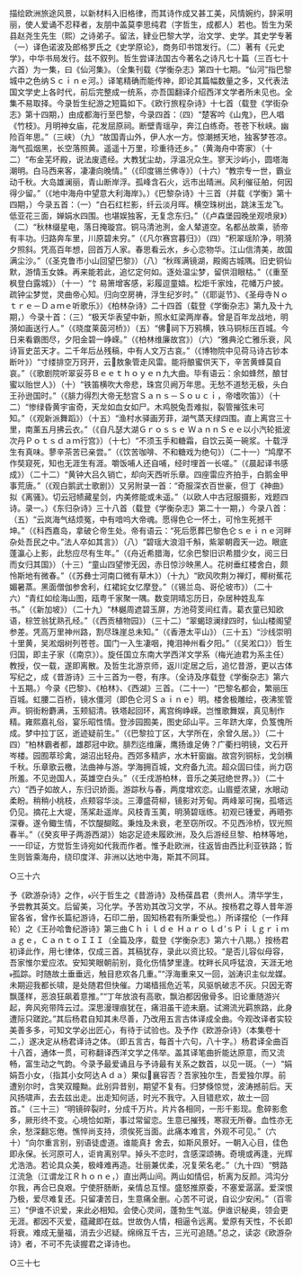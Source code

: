 <!-- { "loadSidebar": true } -->
描绘欧洲旅途风景，以新材料入旧格律，而其诗作成又甚工美，风情婉约，辞采明丽，使人爱诵不忍释者，友朋中盖莫李思纯君（字哲生，成都人）若也。哲生为荣县赵尧生先生（熙）之诗弟子。留法，肄业巴黎大学，治文学、史学。其史学专著（一）译色诺波及郎格罗氏之《史学原论》，商务印书馆发行。（二）著有《元史学》，中华书局发行。兹不叙列。哲生尝译法国古今著名之诗凡七十篇（三百七十六首）为一集，曰《仙河集》。（全集刊载《学衡杂志》第四十七期。“仙河”指巴黎城中之色纳Ｓｃｉｎｅ河。）译笔精确而能传神，即论其篇幅数量之多，又代表法国文学史上各时代，前后完整成一统系，亦吾国翻译介绍西洋文学者所未见也。全集不易取择。今录哲生纪游之短篇如下。《欧行旅程杂诗》十七首（载登《学街杂志》第十四期，）由成都海行至巴黎，今录四首：（四）“楚客吟《山鬼》，巴人唱《竹枝》。月明神女庙，花发屈原祠。断壁青瑶孕，奔江白练奇。苍苍下秋峡。幽险百年思。”（三峡）（九）“故国青山外，伊人水一方。惊潮撼天地，独客梦苍凉。海气孤烟黑，长空落照黄。遥遥十万里，珍重待还乡。”（黄海舟中寄家）（十二）“布金芜坏殿，说法废遗经。大教犹尘劫，浮温况众生。寥天沙屿小，圆塔海潮明。白马西来客，凄凄向晚情。”（《印度锡兰佛寺》）（十六）“教宗专一世，霸业动千秋。大岛雄澜丽，青山断岸浮。孤峰含石火，远市出晴洲。风利催征舶，何因得少留。”（《地中海舟中望意大利海岸》。）《巴黎杂诗》十三首（并载《学衡》第十四期，）今录五首：（一）“白石红栏影，纤云淡月晖。横空珠树出，跳沫玉龙飞。低亚花三面，婵娟水四围。也堪娱独客，无复念东归。”（《卢森堡园晚坐观喷泉》）（二）“秋林缀星电，落日掩璇宫。铜马清池洌，金人辇道空。名都丛故乘，骄帝有丰功。归路奔车里，川原碧未穷。”（《凡尔赛宫暮归》）（四）“积翠瑶阶净，明漪夕照斜。凭高百年想，回首万人家。春思看云水，乡心恋物华。江山信清美，故国满尘沙。”（《圣克鲁市小山回望巴黎》）（八）“秋晖满镜湖，殿阁古城隅。旧史铜仙默，游情玉女姝。再来能若此，追忆定何如。逐处温尘梦，留供泪眼枯。”（《重至枫登白露城》）（十一）“饣易箫增客感，彩履逗童嬉。松炬千家烛，花幡万户披。疏钟尘梦觉，灵曲帝心知。归向空房祷，浮生纪岁时。”（《耶诞节》、《圣母寺Ｎｏｔｒｅ－Ｄａｍｅ听歌乐》）《柏林杂诗》二十四首（载登《学衡杂志》第九及十九期，）今录十首：（三）“极天华表望中新，照水虹梁两岸春。曾是百年龙战地，明漪如画送行人。”（《晓度莱茵河桥》）（五）“佛祠下万鸦横，铁马铜标压百城。今日来看霸图尽，夕阳金碧一峥嵘。”（《柏林维廉故宫》）（六）“雅典沦亡雅乐衰，风诗盲史茁天才。二千年后丛残稿，中有人文万古哀。”（《博物院中见荷马诗古钞本断叶》）“寸缕排空万窍开，云敖象管走风雷。能将酿蜜供天下，辛苦黄蜂莫自哀。”（《歌剧院听翠妥芬Ｂｅｅｔｈｏｙｅｎ九大曲。毕有语云：余如蜂然，酿甘蜜以贻世人》）（十）“铁笛横吹大帝悲，珠宫贝阙万年思。无愁不道愁无极，头白王孙逊国时。”（《腓力得烈大帝无愁宫Ｓａｎｓ－Ｓｏｕｃｉ，帝嗜吹笛》）（十二）“惨绿昏黄宇宙奇，天龙如血女如尸。木鸡脱兔吾难拟，裂管摧弦未可知。”（《观新派舞蹈》）（十五）“渔村水驿画芳菲，湖气蒸天绿四围。直上离宫三十里，南薰五月拂云衣。”（《自凡瑟大湖Ｇｒｏｓｓｅ  ＷａｎｎＳｅｅ以小汽轮抵波次丹Ｐｏｔｓｄａｍ行宫》）（十七）“不须玉手和糖霜，自饮云英一碗浆。十载浮生有真味。蓼辛茶苦已亲尝。”（《饮苦咖啡、不和糖戏为绝句》）（二十一）“鸠摩不作奘窥死，知也无涯生有涯。嚼饭哺人还自哺，经时埋首一长嗟。”（《晨起译书感成》）（二十二）“黄钟大吕久销亡，却向天西听乐章。四座雷应齐拍手，白鹅金甲事荒唐。”（《观白鹅武士歌剧》）又另附录一首：“奇服深衣百世豪，但丁《神曲》拟《离骚》。切云冠帻藏星剑，内美修能或未遥。”（以欧人中古冠服摄影，戏题四诗。录一。）《东归杂诗》三十八首（载登《学衡杂志》第二十一期，）今录八首：（五）“云岚海气结烦冤，中有喑呜大帝魂。愿得色仑一怀土，可怜生死撼干坤。”（《科西嘉岛，拿破仑帝生处。帝有语云：“死后愿葬巴黎色仑ｓｅｉｎｅ河畔杂处吾民之中。”法人卒如其言》）（八）“碧瑶大浪泪千斛，紫翠朝霞天一边。眼底蓬瀛心上影，此愁应尽有生年。”（《舟近希腊海，忆余巴黎旧识希腊少女，阅三日而女归其国》）（十三）“童山四望惨无因，赤日惊沙映黑人。花树垂红楼舍白，颇怜斯地有微春。”（《苏彝士河南口微有草木》）（十九）“欧风吹荆ㄉ禅灯，椰树蕉花媚暑蒸。黑面僧伽参舍利，红裙姹女忆摩登。”（《锡兰岛、哥伦坡市》）（二十六）“青红如绘海山图，瓯粤千家聚一隅。数变阴晴忘历日，杂居种姓乱车书。”（《新加坡》）（二十九）“林樾周遮碧玉屏，方池荷芰间红青。葛衣童已知欧语，棕笠翁犹熟孔经。”（《西贡植物园》）（三十二）“翠蝎琼澜绿四时，仙山楼阁望参差。凭高万里神州路，割尽珠崖总未知。”（《香港太平山》）（三十五）“沙线崇明十里黄，吴淞烟树列苍苍。国门一入生凄咽，掩泪神州看夕阳。”（《吴淞口》）哲生归国，即主子家（《南京》）。旋任国立东南大学西洋文学系（梅光迪君为系主任）教授，仅一载，遂即离散。及哲生北游京师，返川定居之后，追忆昔游，更以古体写纪之，成《昔游诗》三十三首为一卷，有序。（全诗及序载登《学衡杂志》第六十五期。）今录《巴黎》、《柏林》、《西湖》三首。（二十一）“巴黎名都会，繁丽压百城。虹腰二百桥，镜水僵河（即色仑河Ｓａｉｎｅ）明。楼舍极雕绘，夜沸笙管声。铜街粉麝满，玉颊貂清。铁塔起回环，离宫绚峥嵘。岂惟歌舞娱，真见制作精。雍熙嘉礼俗，宴乐昭性情。登涉园囿美，图史邱山平。三年跻大庠，负笈愧所成。梦中拉丁区，逝迹疑前生。”（《巴黎拉丁区，大学所在，余曾久居。》）（二十四）“柏林霸者都，雄郡冠中欧。腓烈迄维廉，鹰扬谁足俦？广衢扫明镜，文石开岑楼。园囿萃珍禽，湖沼出轻舟。西郊多精庐，水木轩窗幽。故宫列铜标，戈剑横千秋。乐章歌云檄，法曲神与游。学海拥百城，文府备九流。超众固曰佳，尚力窃所羞。不见逊国人，英雄空白头。”（《壬戌游柏林，音乐之美冠绝世界。》）（二十六）“西子如故人，东归识娇面。游踪秋与春，两度增欢恋。山眉蹙浓黛，水眼动柔盼。稍稍小桃枝，点颊容华淡。三潭盛荷柳，镜影对芳甸。两峰翠可掬，孤塔远仍见。摘花上大堤，荡桨赴遥岸。风枝青玉荑，明漪碧瑶练。初观已锺爱，再晤弥深眷。遂令鲰生情，不饮醍醐眩。秉烛及未衰，老至窃所叹。不见西泠桥，钗光照春半。”（《癸亥甲子两游西湖》）始宓足迹未履欧洲，及久后游经旦黎、柏林等地，一一印证，方觉哲生诗宛如代我而作者。惟予赴欧洲，往返皆由西比利亚铁路；哲生则皆乘海舟，绕印度洋、非洲以达地中海，斯其不同耳。

○三十六

予《欧游杂诗》之作，兴于哲生之《昔游诗》及杨葆昌君（贵州人。清华学生，予尝教其英文。后留美，习化学。予苦劝其改习文学，不从。按杨君之尊人昔年游宦各省，曾作长篇纪游诗，石印二册，固知杨君有所秉受也。）所译摆伦（一作拜轮）之《王孙哈鲁纪游诗》第三曲Ｃｈｉｌｄｅ  Ｈａｒｏｌｄ’ｓＰｉｌｇｒｉｍａｇｅ，ＣａｎｔｏＩＩＩ（全篇及序，载登《学衡杂志》第六十八期。）按杨君初译此作，用七律体，仅成三首。其稿犹存，录此以资比较。“是否儿容似母容，吾家惟尔爱应浓。安知笑眼朝前别，竟化伤情梦里逢。枕畔长风呼猛浪，天涯无地孤踪。时随故土垂垂远，触目悲欢各几重。”“浮海重来又一回，汹涛识主似龙媒。未期迎我都长啸，是处随君但快催。力竭樯摇危近苇，风驱帆破志不灰。只因无寄飘蓬样，恶浪狂飙着意推。”“丁年放浪有高歌，飘泊都因傲骨多。旧论重随游兴起，奔风宛带阵云过。深思漫理痕犹在，痛泪虽干迹未磨。试溯流光羁旅路，此身遭际只蹉跎。”其后杨君自知其未尽善，乃改用五言古体译成全曲。今观改译者实较美善多多，可知文学必出匠心，有待于试验也。及予作《欧游杂诗》（本集卷十二，）遂决定从杨君译诗之体。（即五言古，每首十六句，八十字。）杨君译全曲百十八首，通体一贯，可称翻译西洋文学之伟举。盖其译笔曲折能达原意，而又流畅，富生动之气韵。今录予最爱诵且与予诗最有关系之数首，以见一斑。（一）“娟娟吾小女，（指其小女阿达Ａｄａ）果似襄容否？吾家独尔生，吾爱独尔厚。前遭别尔时，含笑双瞳黝。此别异昔别，期望不复有。归梦倏惊觉，波涛撼前后。天风扬啸声，去去兹出走。出走知何适，时光不我守。入目错悲欢，故土一回首。”（三十三）“明镜碎裂时，分成千万片。片片各相同，一形千影现。愈碎影愈多，厥形终不变。心境恰如斯，事过常留恋。生意已摧残，寒寂无所眷。血性亦无余，愁深翻忘倦。憔悴尚支持，须俟死当面。此痛本难言，外观不可见。”（六十）“向尔重言别，别语徒虚道。谁能真扌舍去，如斯风景好。一朝入心目，佳色即永保。长河原可人，讵肯离别早。掉头不恋时，含感深颂祷。奇境或再逢，光辉尤浩浩。若论具众美，极峰难再造。壮丽兼优柔，况复荣名老。”（九十四）“劈路江流急（江谓龙江Ｒｈｏｎｅ，）直出两山间。两山如情侣，析离为反颜。鸿沟分尔我，再合已良艰。宁使肝肠断，亲情总互悭。盛怒推原委，不塞爱潺潺。爱深恨乃极，爱尽难复还。只留凄苦日，生意痛全删。心苦不可说，自讼少安闲。”（百零三）“伊谁不识爱，来此必相知。会使心灵间，蓬勃生气滋。伊谁识秘奥，领会更无涯。都因不灭爱，蕴藏即在兹。世故伪人情，相逼令远离。爱原有天性，不长即将衰。难成无量福，消去少迟疑。绵绵互千古，三光可追随。”总之，读宓《欧游杂诗》者，不可不先读握君之译诗也。

○三十七

